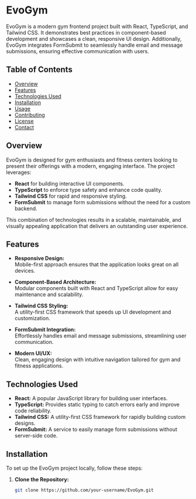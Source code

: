 # EvoGym

EvoGym is a modern gym frontend project built with React, TypeScript, and Tailwind CSS. It demonstrates best practices in component-based development and showcases a clean, responsive UI design. Additionally, EvoGym integrates FormSubmit to seamlessly handle email and message submissions, ensuring effective communication with users.

## Table of Contents

- [Overview](#overview)
- [Features](#features)
- [Technologies Used](#technologies-used)
- [Installation](#installation)
- [Usage](#usage)
- [Contributing](#contributing)
- [License](#license)
- [Contact](#contact)

## Overview

EvoGym is designed for gym enthusiasts and fitness centers looking to present their offerings with a modern, engaging interface. The project leverages:
- **React** for building interactive UI components.
- **TypeScript** to enforce type safety and enhance code quality.
- **Tailwind CSS** for rapid and responsive styling.
- **FormSubmit** to manage form submissions without the need for a custom backend.

This combination of technologies results in a scalable, maintainable, and visually appealing application that delivers an outstanding user experience.

## Features

- **Responsive Design:**  
  Mobile-first approach ensures that the application looks great on all devices.

- **Component-Based Architecture:**  
  Modular components built with React and TypeScript allow for easy maintenance and scalability.

- **Tailwind CSS Styling:**  
  A utility-first CSS framework that speeds up UI development and customization.

- **FormSubmit Integration:**  
  Effortlessly handles email and message submissions, streamlining user communication.

- **Modern UI/UX:**  
  Clean, engaging design with intuitive navigation tailored for gym and fitness applications.

## Technologies Used

- **React:** A popular JavaScript library for building user interfaces.
- **TypeScript:** Provides static typing to catch errors early and improve code reliability.
- **Tailwind CSS:** A utility-first CSS framework for rapidly building custom designs.
- **FormSubmit:** A service to easily manage form submissions without server-side code.

## Installation

To set up the EvoGym project locally, follow these steps:

1. **Clone the Repository:**

   ```bash
   git clone https://github.com/your-username/EvoGym.git
